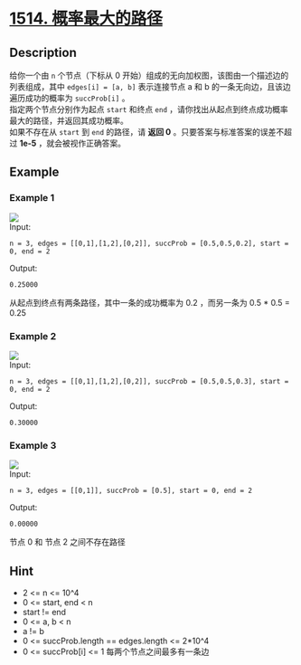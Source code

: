 # [1514. 概率最大的路径](https://leetcode.cn/problems/path-with-maximum-probability/)
## Description
给你一个由 `n` 个节点（下标从 0 开始）组成的无向加权图，该图由一个描述边的列表组成，其中 `edges[i] = [a, b]` 表示连接节点 a 和 b 的一条无向边，且该边遍历成功的概率为 `succProb[i]` 。  
指定两个节点分别作为起点 `start` 和终点 `end` ，请你找出从起点到终点成功概率最大的路径，并返回其成功概率。  
如果不存在从 `start` 到 `end` 的路径，请 **返回 0** 。只要答案与标准答案的误差不超过 **1e-5** ，就会被视作正确答案。
## Example
### Example 1
![](https://assets.leetcode-cn.com/aliyun-lc-upload/uploads/2020/07/12/1558_ex1.png)  
Input:  
```
n = 3, edges = [[0,1],[1,2],[0,2]], succProb = [0.5,0.5,0.2], start = 0, end = 2
```
Output:
```
0.25000
```
从起点到终点有两条路径，其中一条的成功概率为 0.2 ，而另一条为 0.5 * 0.5 = 0.25
### Example 2
![](https://assets.leetcode-cn.com/aliyun-lc-upload/uploads/2020/07/12/1558_ex2.png)  
Input:  
```
n = 3, edges = [[0,1],[1,2],[0,2]], succProb = [0.5,0.5,0.3], start = 0, end = 2
```
Output:
```
0.30000
```
### Example 3
![](https://assets.leetcode-cn.com/aliyun-lc-upload/uploads/2020/07/12/1558_ex3.png)  
Input:  
```
n = 3, edges = [[0,1]], succProb = [0.5], start = 0, end = 2
```
Output:
```
0.00000
```
节点 0 和 节点 2 之间不存在路径
## Hint
- 2 <= n <= 10^4
- 0 <= start, end < n
- start != end
- 0 <= a, b < n
- a != b
- 0 <= succProb.length == edges.length <= 2*10^4
- 0 <= succProb[i] <= 1
每两个节点之间最多有一条边

